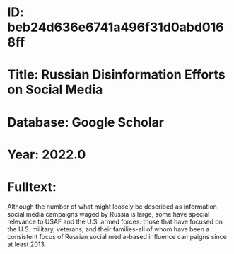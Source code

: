 # ID: beb24d636e6741a496f31d0abd0168ff
# Title: Russian Disinformation Efforts on Social Media
# Database: Google Scholar
# Year: 2022.0
# Fulltext:
Although the number of what might loosely be described as information social media campaigns waged by Russia is large, some have special relevance to USAF and the U.S. armed forces: those that have focused on the U.S. military, veterans, and their families-all of whom have been a consistent focus of Russian social media-based influence campaigns since at least 2013.